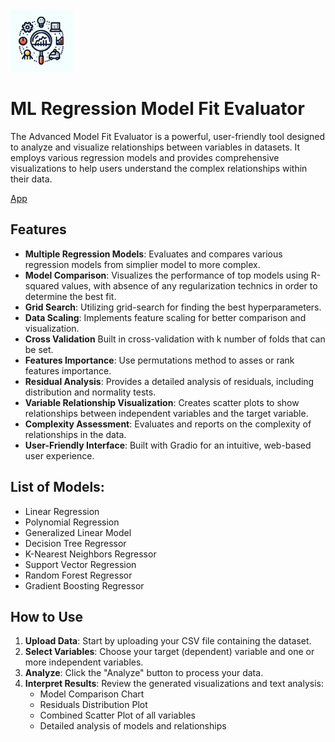 <img src="icon.jpeg" width="100" height="auto">

# ML Regression Model Fit Evaluator

The Advanced Model Fit Evaluator is a powerful, user-friendly tool designed to analyze and visualize relationships between variables in datasets. It employs various regression models and provides comprehensive visualizations to help users understand the complex relationships within their data.

[App](https://huggingface.co/spaces/reab5555/Data-Cleaner)

## Features

- **Multiple Regression Models**: Evaluates and compares various regression models from simplier model to more complex.
- **Model Comparison**: Visualizes the performance of top models using R-squared values, with absence of any regularization technics in order to determine the best fit.
- **Grid Search**: Utilizing grid-search for finding the best hyperparameters.
- **Data Scaling**: Implements feature scaling for better comparison and visualization.
- **Cross Validation** Built in cross-validation with k number of folds that can be set.
- **Features Importance**: Use permutations method to asses or rank features importance.
- **Residual Analysis**: Provides a detailed analysis of residuals, including distribution and normality tests.
- **Variable Relationship Visualization**: Creates scatter plots to show relationships between independent variables and the target variable.
- **Complexity Assessment**: Evaluates and reports on the complexity of relationships in the data.
- **User-Friendly Interface**: Built with Gradio for an intuitive, web-based user experience.

## List of Models:
  - Linear Regression
  - Polynomial Regression
  - Generalized Linear Model
  - Decision Tree Regressor
  - K-Nearest Neighbors Regressor
  - Support Vector Regression
  - Random Forest Regressor
  - Gradient Boosting Regressor
    
## How to Use

1. **Upload Data**: Start by uploading your CSV file containing the dataset.
2. **Select Variables**: Choose your target (dependent) variable and one or more independent variables.
3. **Analyze**: Click the "Analyze" button to process your data.
4. **Interpret Results**: Review the generated visualizations and text analysis:
   - Model Comparison Chart
   - Residuals Distribution Plot
   - Combined Scatter Plot of all variables
   - Detailed analysis of models and relationships

